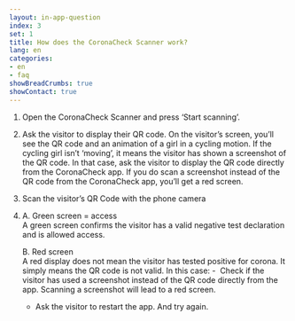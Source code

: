 ```yaml
---
layout: in-app-question
index: 3
set: 1
title: How does the CoronaCheck Scanner work?
lang: en
categories:
- en
- faq
showBreadCrumbs: true
showContact: true
---
```

1. Open the CoronaCheck Scanner and press ‘Start scanning’.
2. Ask the visitor to display their QR code.
On the visitor’s screen, you’ll see the QR code and an animation of a girl in a cycling motion. If the cycling girl isn’t ‘moving’, it means the visitor has shown a screenshot of the QR code. In that case, ask the visitor to display the QR code directly from the CoronaCheck app. If you do scan a screenshot instead of the QR code from the CoronaCheck app, you’ll get a red screen.
3. Scan the visitor’s QR Code with the phone camera
4. 
    A. Green screen = access<br />
    A green screen confirms the visitor has a valid negative test declaration and is allowed access.  

    B. Red screen<br />
    A red display does not mean the visitor has tested positive for corona. It simply means the QR code is not valid. In this case:
    -  Check if the visitor has used a screenshot instead of the QR code directly from the app. Scanning a screenshot will lead to a red screen.
    - Ask the visitor to restart the app. And try again.
